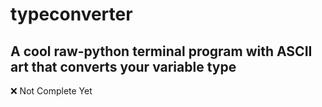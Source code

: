 # typeconverter
A cool raw-python terminal program with ASCII art that converts your variable type 
---
❌ Not Complete Yet
